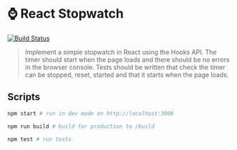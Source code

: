 # ⌚ React Stopwatch
[![Build Status](https://travis-ci.com/k-yle/react-stopwatch.svg?token=cXhNq1qwFWSzBJJ5nobA&branch=master)](https://travis-ci.com/k-yle/react-stopwatch)

> Implement a simple stopwatch in React using the Hooks API.
  The timer should start when the page loads and there should be no errors in the browser console.
  Tests should be written that check the timer can be stopped, reset, started and that it starts when the page loads.

## Scripts
```bash
npm start # run in dev mode on http://localhost:3000

npm run build # build for production to /build

npm test # run tests
```
